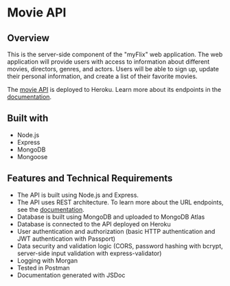 # Movie API

## Overview
This is the server-side component of the "myFlix" web application. The web application will provide users with access to information about different movies, directors, genres, and actors. Users will be able to sign up, update their personal information, and create a list of their favorite movies.

The [movie API](nightorbs-myflix.herokuapp.com/) is deployed to Heroku. Learn more about its endpoints in the [documentation](https://nightorbs-myflix.herokuapp.com/documentation).

## Built with
- Node.js
- Express
- MongoDB
- Mongoose

## Features and Technical Requirements
- The API is built using Node.js and Express.
- The API uses REST architecture. To learn more about the URL endpoints, see the [documentation](https://nightorbs-myflix.herokuapp.com/documentation).
- Database is built using MongoDB and uploaded to MongoDB Atlas
- Database is connected to the API deployed on Heroku
- User authentication and authorization (basic HTTP authentication and JWT authentication with Passport)
- Data security and validation logic (CORS, password hashing with bcrypt, server-side input validation with express-validator)
- Logging with Morgan
- Tested in Postman
- Documentation generated with JSDoc

